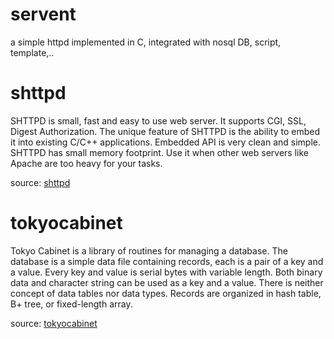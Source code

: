 servent
=======

a simple httpd implemented in C, integrated with nosql DB, script, template,..


shttpd
======

SHTTPD is small, fast and easy to use web server. It supports CGI, SSL, Digest Authorization. The unique feature of SHTTPD is the ability to embed it into existing C/C++ applications. Embedded API is very clean and simple. SHTTPD has small memory footprint. Use it when other web servers like Apache are too heavy for your tasks.

source: [shttpd](http://shttpd.sourceforge.net)


tokyocabinet
============

Tokyo Cabinet is a library of routines for managing a database. The database is a simple data file containing records, each is a pair of a key and a value. Every key and value is serial bytes with variable length. Both binary data and character string can be used as a key and a value. There is neither concept of data tables nor data types. Records are organized in hash table, B+ tree, or fixed-length array.

source: [tokyocabinet](http://fallabs.com/tokyocabinet/)

